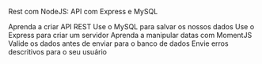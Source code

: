 Rest com NodeJS: API com Express e MySQL

Aprenda a criar API REST
Use o MySQL para salvar os nossos dados
Use o Express para criar um servidor
Aprenda a manipular datas com MomentJS
Valide os dados antes de enviar para o banco de dados
Envie erros descritivos para o seu usuário